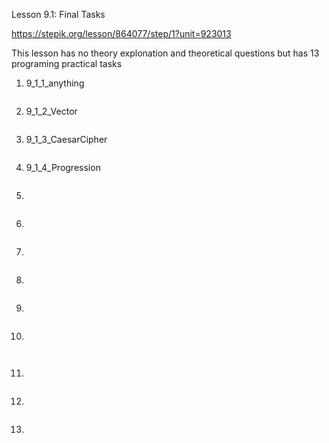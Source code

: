 Lesson 9.1: Final Tasks

https://stepik.org/lesson/864077/step/1?unit=923013

This lesson has no theory explonation and theoretical questions but has 13 programing practical tasks

1. 9_1_1_anything

```

```

2. 9_1_2_Vector

```

```

3. 9_1_3_CaesarCipher

```

```

4. 9_1_4_Progression

```

```

5.

```

```

6.

```

```

7.

```

```

8.

```

```

9.

```

```

10.

```


```

11.

```

```

12.

```

```

13.

```

```

